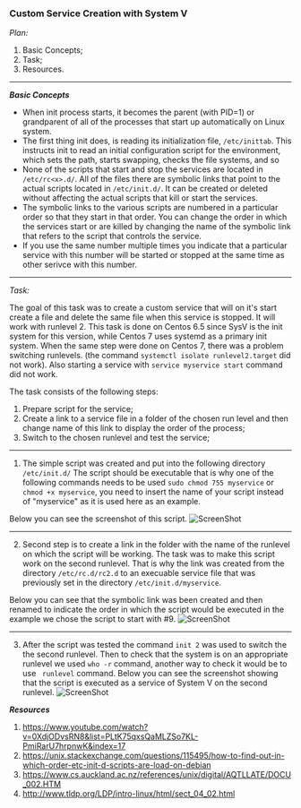 

### **Custom Service Creation with System V** ###

*Plan:*

1. Basic Concepts;
2. Task;
3. Resources.

-------
***Basic Concepts***

- When init process starts, it becomes the parent (with PID=1) or grandparent of all of the processes that start up automatically on Linux system. 
- The first thing init does, is reading its initialization file, ```/etc/inittab```. This instructs init to read an initial configuration script for the environment, which sets the path, starts swapping, checks the file systems, and so 
- None of the scripts that start and stop the services are located in ```/etc/rc<x>.d/```. All of the files there are symbolic links that point to the actual scripts located in ```/etc/init.d/```. It can be created or deleted without affecting the actual scripts that kill or start the services. 
- The symbolic links to the various scripts are numbered in a particular order so that they start in that order. You can change the order in which the services start or are killed by changing the name of the symbolic link that refers to the script that controls the service. 
- If you use the same number multiple times you indicate that a particular service with this number will be started or stopped  at the same time as other serivce with this number.
____________________________________________
 

*Task:*

The goal of this task was to create a custom service that will on it's start create a file and delete the same file when this service is stopped. It will work with runlevel 2. This task is done on Centos 6.5 since SysV is the init system for this version, while Centos 7 uses systemd as a primary init system. When the same step were done on Centos 7, there was a problem switching runlevels. (the command ```systemctl isolate runlevel2.target``` did not work). Also starting a service with ```service myservice start``` command did not work. 


The task consists of the following steps:

1. Prepare script for the service;
2. Create a link to a service file in a folder of the chosen run level and then change name of this link to display the order of the process;
3. Switch to the chosen runlevel and test the service;

_____________________

1. The simple script was created and put into the following directory ```/etc/init.d/```
The script should be executable that is why one of the following commands needs to be used ```sudo chmod 755 myservice``` or ```chmod +x myservice```, you need to insert the name of your script instead of "myservice" as it is used here as an example.


Below you can see the screenshot of this script.
![ScreenShot](https://github.com/irynadiudiuk/Linux_Fundamentals/blob/master/SysV/script.png)

____________________

2. Second step is to create a link in the folder with the name of the runlevel on which the script will be working. The task was to make this script work on the second runlevel. That is why the link was created from the directory ```/etc/rc.d/rc2.d```  to an execuable service file that was previously set in the directory ```/etc/init.d/myservice```.

Below you can see that the symbolic link was been created and then renamed to indicate the order in which the script would be executed in the example we chose the script to start with #9.
![ScreenShot](https://github.com/irynadiudiuk/Linux_Fundamentals/blob/master/SysV/link%20created%20and%20renamed.png)

_______________________________________
 
3. After the script was tested the command ```init 2``` was used to switch the the second runlevel. Then to check that the system is on an appropriate runlevel we used ```who -r``` command, another way to check it would be to use ``` runlevel``` command. Below you can see the screenshot showing that the script is executed as a service of System V on the second runlevel.
![ScreenShot](https://github.com/irynadiudiuk/Linux_Fundamentals/blob/master/SysV/service%20is%20working.png)

 
 ***Resources***
 
1. https://www.youtube.com/watch?v=0XdjODvsRN8&list=PLtK75qxsQaMLZSo7KL-PmiRarU7hrpnwK&index=17
2. https://unix.stackexchange.com/questions/115495/how-to-find-out-in-which-order-etc-init-d-scripts-are-load-on-debian
3. https://www.cs.auckland.ac.nz/references/unix/digital/AQTLLATE/DOCU_002.HTM
4. http://www.tldp.org/LDP/intro-linux/html/sect_04_02.html



